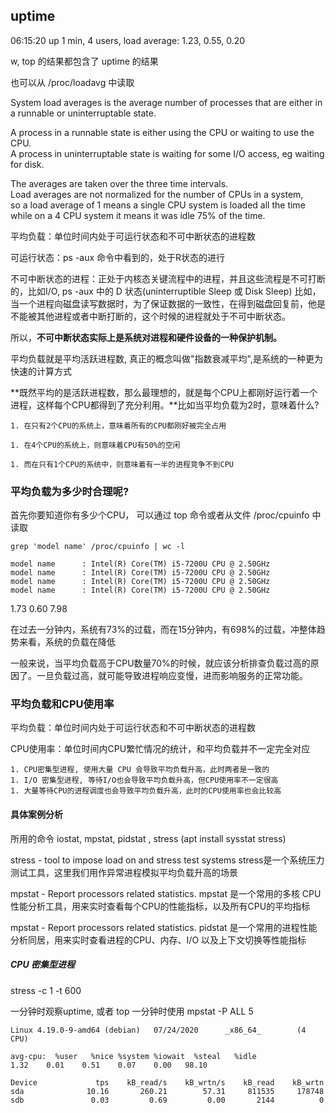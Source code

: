 
## uptime

 06:15:20 up 1 min,  4 users,  load average: 1.23, 0.55, 0.20

w, top 的结果都包含了 uptime 的结果

也可以从 /proc/loadavg 中读取

System load averages is the average number of processes that are either in a runnable or uninterruptable state.  

A process  in  a  runnable state is either using the CPU or waiting to use the CPU.  
A process in uninterruptable state is waiting for some I/O access, eg waiting for disk.  

The averages are taken over the three time intervals.  
Load averages are not normalized for the number of CPUs in  a  system,  
so a load average of 1 means a single CPU system is loaded all the time while on a 4 CPU system it means it was idle 75% of the time.

平均负载：单位时间内处于可运行状态和不可中断状态的进程数

可运行状态：ps -aux 命令中看到的，处于R状态的进行

不可中断状态的进程：正处于内核态关键流程中的进程，并且这些流程是不可打断的，比如I/O, ps -aux 中的 D 状态(uninterruptible Sleep 或 Disk  Sleep)
比如，当一个进程向磁盘读写数据时，为了保证数据的一致性，在得到磁盘回复前，他是不能被其他进程或者中断打断的，这个时候的进程就处于不可中断状态。

所以，**不可中断状态实际上是系统对进程和硬件设备的一种保护机制。**

平均负载就是平均活跃进程数, 真正的概念叫做"指数衰减平均",是系统的一种更为快速的计算方式

**既然平均的是活跃进程数，那么最理想的，就是每个CPU上都刚好运行着一个进程，这样每个CPU都得到了充分利用。**比如当平均负载为2时，意味着什么?

    1. 在只有2个CPU的系统上，意味着所有的CPU都刚好被完全占用

    1. 在4个CPU的系统上，则意味着CPU有50%的空闲

    1. 而在只有1个CPU的系统中，则意味着有一半的进程竞争不到CPU

### 平均负载为多少时合理呢?

首先你要知道你有多少个CPU， 可以通过 top 命令或者从文件 /proc/cpuinfo 中读取

```
grep 'model name' /proc/cpuinfo | wc -l

model name      : Intel(R) Core(TM) i5-7200U CPU @ 2.50GHz
model name      : Intel(R) Core(TM) i5-7200U CPU @ 2.50GHz
model name      : Intel(R) Core(TM) i5-7200U CPU @ 2.50GHz
model name      : Intel(R) Core(TM) i5-7200U CPU @ 2.50GHz
```

1.73 0.60 7.98

在过去一分钟内，系统有73%的过载，而在15分钟内，有698%的过载，冲整体趋势来看，系统的负载在降低

一般来说，当平均负载高于CPU数量70%的时候，就应该分析排查负载过高的原因了。一旦负载过高，就可能导致进程响应变慢，进而影响服务的正常功能。


### 平均负载和CPU使用率

平均负载：单位时间内处于可运行状态和不可中断状态的进程数

CPU使用率：单位时间内CPU繁忙情况的统计，和平均负载并不一定完全对应

    1. CPU密集型进程, 使用大量 CPU 会导致平均负载升高，此时两者是一致的
    1. I/O 密集型进程, 等待I/O也会导致平均负载升高，但CPU使用率不一定很高
    1. 大量等待CPU的进程调度也会导致平均负载升高，此时的CPU使用率也会比较高


#### 具体案例分析

所用的命令 iostat, mpstat, pidstat , stress (apt install sysstat stress)

stress - tool to impose load on and stress test systems
stress是一个系统压力测试工具，这里我们用作异常进程模拟平均负载升高的场景

mpstat - Report processors related statistics.
mpstat 是一个常用的多核 CPU 性能分析工具，用来实时查看每个CPU的性能指标，以及所有CPU的平均指标

mpstat - Report processors related statistics.
pidstat 是一个常用的进程性能分析同居，用来实时查看进程的CPU、内存、I/O 以及上下文切换等性能指标


##### CPU 密集型进程

stress -c 1 -t 600

一分钟时观察uptime, 或者 top
一分钟时使用 mpstat -P ALL 5



``` iostat
Linux 4.19.0-9-amd64 (debian)   07/24/2020      _x86_64_        (4 CPU)

avg-cpu:  %user   %nice %system %iowait  %steal   %idle
1.32    0.01    0.51    0.07    0.00   98.10

Device             tps    kB_read/s    kB_wrtn/s    kB_read    kB_wrtn
sda              10.16       260.21        57.31     811535     178748
sdb               0.03         0.69         0.00       2144          0

```




